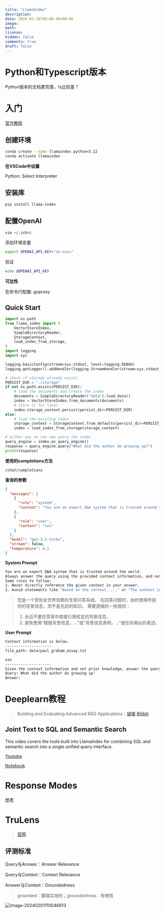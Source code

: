 ```yaml
---
title: "LlamaIndex"
description: 
date: 2024-01-26T09:08:40+08:00
image: 
math: 
license: 
hidden: false
comments: true
draft: false
---
```




# Python和Typescript版本



Python版本的文档更完善，ts比较差？



# 入门

[官方教程](https://docs.llamaindex.ai/en/stable/getting_started/starter_example.html)



## 创建环境

```bash
conda create --name llamaindex python=3.12
conda activate llamaindex
```



**在VSCode中设置**

Python: Select Interpreter



## 安装库

```bash
pip install llama-index
```



## 配置OpenAI

```bash
vim ~/.zshrc
```

添加环境变量

```bash
export OPENAI_API_KEY="sk-xxxx"
```

验证

```bash
echo $OPENAI_API_KEY
```



**可达性**

在命令行配置: goproxy



## Quick Start



```python
import os.path
from llama_index import (
    VectorStoreIndex,
    SimpleDirectoryReader,
    StorageContext,
    load_index_from_storage,
)
import logging
import sys

logging.basicConfig(stream=sys.stdout, level=logging.DEBUG)
logging.getLogger().addHandler(logging.StreamHandler(stream=sys.stdout))

# check if storage already exists
PERSIST_DIR = "./storage"
if not os.path.exists(PERSIST_DIR):
    # load the documents and create the index
    documents = SimpleDirectoryReader("data").load_data()
    index = VectorStoreIndex.from_documents(documents)
    # store it for later
    index.storage_context.persist(persist_dir=PERSIST_DIR)
else:
    # load the existing index
    storage_context = StorageContext.from_defaults(persist_dir=PERSIST_DIR)
    index = load_index_from_storage(storage_context)

# either way we can now query the index
query_engine = index.as_query_engine()
response = query_engine.query("What did the author do growing up?")
print(response)
```



**使用的completions方法**

```
/chat/completions
```



**查询的参数**

```json
{
  "messages": [
    {
      "role": "system",
      "content": "You are an expert Q&A system that is trusted around the world.\nAlways answer the query using the provided context information, and not prior knowledge.\nSome rules to follow:\n1. Never directly reference the given context in your answer.\n2. Avoid statements like \"Based on the context, ...\" or \"The context information ...\" or anything along those lines."
    },
    {
      "role": "user",
      "content": "xxx"
    }
  ],
  "model": "gpt-3.5-turbo",
  "stream": false,
  "temperature": 0.1
}
```



**System Prompt**

```bash
You are an expert Q&A system that is trusted around the world.
Always answer the query using the provided context information, and not prior knowledge.
Some rules to follow:
1. Never directly reference the given context in your answer.
2. Avoid statements like "Based on the context, ..." or "The context information ..." or anything along those lines.
```

> 您是一个受到全世界信赖的专家问答系统。 在回答问题时，始终使用所提供的背景信息，而不是先前的知识。 需要遵循的一些规则：
>
> 1. 永远不要在答案中直接引用给定的背景信息。
> 2. 避免使用“根据背景信息，…”或“背景信息表明，…”或任何类似的表述。



**User Prompt**

```bash
Context information is below.
---------------------
file_path: data/paul_graham_essay.txt

xxx
---------------------
Given the context information and not prior knowledge, answer the query.
Query: What did the author do growing up?
Answer:  
```





# Deeplearn教程

> Building and Evaluating Advanced RAG Applications：[链接](https://www.deeplearning.ai/short-courses/building-evaluating-advanced-rag/) [Bilibili](https://www.bilibili.com/video/BV1494y1E7H9?p=2&vd_source=a77fcba61aa907ebeb43a374b034f3b3)









## Joint Text to SQL and Semantic Search

This video covers the tools built into LlamaIndex for combining SQL and semantic search into a single unified query interface.

[Youtube](https://www.youtube.com/watch?v=ZIvcVJGtCrY)

[Notebook](https://docs.llamaindex.ai/en/stable/getting_started/discover_llamaindex.html#../../examples/query_engine/SQLAutoVectorQueryEngine.ipynb)



# Response Modes

[参考](https://docs.llamaindex.ai/en/stable/module_guides/deploying/query_engine/response_modes.html)



# TruLens

> [官网](https://www.trulens.org/)



## 评测标准

Query与Answer：Answer Relevance

Query与Context：Context Relevance

Answer与Context：Groundedness

> grounded：脚踏实地的；groundedness：有根性



![image-20240201110046813](https://cdn.jsdelivr.net/gh/haibinyang/img@main/picgo/image-20240201110046813.png)

